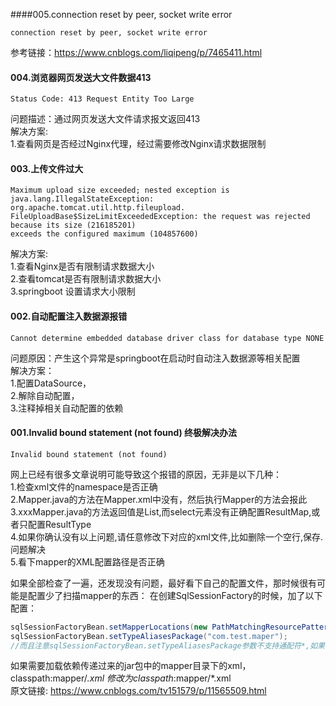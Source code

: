 ####005.connection reset by peer, socket write error
````shell script
connection reset by peer, socket write error
````
 参考链接：https://www.cnblogs.com/liqipeng/p/7465411.html

#### 004.浏览器网页发送大文件数据413
````shell script
Status Code: 413 Request Entity Too Large
````
问题描述：通过网页发送大文件请求报文返回413  
解决方案:  
1.查看网页是否经过Nginx代理，经过需要修改Nginx请求数据限制

#### 003.上传文件过大
````shell script
Maximum upload size exceeded; nested exception is java.lang.IllegalStateException: org.apache.tomcat.util.http.fileupload.  
FileUploadBase$SizeLimitExceededException: the request was rejected because its size (216185201) 
exceeds the configured maximum (104857600)
````
解决方案:   
1.查看Nginx是否有限制请求数据大小  
2.查看tomcat是否有限制请求数据大小  
3.springboot 设置请求大小限制


#### 002.自动配置注入数据源报错
````shell script
Cannot determine embedded database driver class for database type NONE
````
问题原因：产生这个异常是springboot在启动时自动注入数据源等相关配置  
解决方案：  
1.配置DataSource，  
2.解除自动配置，  
3.注释掉相关自动配置的依赖

#### 001.Invalid bound statement (not found) 终极解决办法
````shell script
Invalid bound statement (not found)
````
网上已经有很多文章说明可能导致这个报错的原因，无非是以下几种：  
1.检查xml文件的namespace是否正确  
2.Mapper.java的方法在Mapper.xml中没有，然后执行Mapper的方法会报此  
3.xxxMapper.java的方法返回值是List,而select元素没有正确配置ResultMap,或者只配置ResultType  
4.如果你确认没有以上问题,请任意修改下对应的xml文件,比如删除一个空行,保存.问题解决  
5.看下mapper的XML配置路径是否正确  

如果全部检查了一遍，还发现没有问题，最好看下自己的配置文件，那时候很有可能是配置少了扫描mapper的东西：
在创建SqlSessionFactory的时候，加了以下配置：
````java
sqlSessionFactoryBean.setMapperLocations(new PathMatchingResourcePatternResolver().getResources("classpath:mapper/*.xml"));
sqlSessionFactoryBean.setTypeAliasesPackage("com.test.maper");
//而且注意sqlSessionFactoryBean.setTypeAliasesPackage参数不支持通配符*,如果有多个包可以通过","等分割
````
如果需要加载依赖传递过来的jar包中的mapper目录下的xml，classpath:mapper/*.xml 修改为classpath*:mapper/*.xml  
原文链接: https://www.cnblogs.com/tv151579/p/11565509.html

